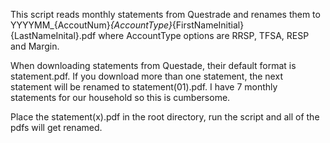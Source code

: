 This script reads monthly statements from Questrade and renames them to YYYYMM_{AccoutNum}_{AccountType}_{FirstNameInitial}{LastNameInital}.pdf where AccountType options are RRSP, TFSA, RESP and Margin.

When downloading statements from Questade, their default format is statement.pdf. If you download more than one statement, the next statement will be renamed to statement(01).pdf. I have 7 monthly statements for our household so this is cumbersome.

Place the statement(x).pdf in the root directory, run the script and all of the pdfs will get renamed.